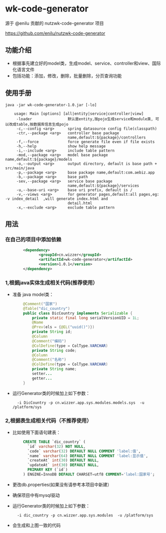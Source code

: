 # wk-code-generator

源于 @enilu 贡献的 nutzwk-code-generator 项目
 
https://github.com/enilu/nutzwk-code-generator 

## 功能介绍
- 根据事先建立好的model类，生成model、service、controller和view、国际化语言文件
- 包括功能：添加，修改，删除，批量删除，分页查询功能

## 使用手册

```
java -jar wk-code-generator-1.0.jar [-lo]
```

        usage: Main [options] [all|entity|service|controller|view]
         -loader                默认是entity,按pojo生成service和module类, 可以改成table,按数据库信息生成pojo
         -c,--config <arg>      spring datasource config file(classpath)
         -ctr,--package <arg>   controller base package
                                name,default:${package}/controllers
         -f,--force             force generate file even if file exists
         -h,--help              show help message
         -i,--include <arg>     include table pattern
         -mod,--package <arg>   model base package name,default:${package}/models
         -o,--output <arg>      output directory, default is base path + src/main/java
         -p,--package <arg>     base package name,default:com.aebiz.app
         -b,--package <arg>     base path
         -sev,--package <arg>   service base package
                                name,default:${package}/services
         -u,--base-uri <arg>    base uri prefix, default is /
         -v,--views <arg>       for generator pages,default:all pages,eg: -v index_detail  ,will generate index.html and
                                detail.html
         -x,--exclude <arg>     exclude table pattern



## 用法
### 在自己的项目中添加依赖

```xml
        <dependency>
               <groupId>cn.wizzer</groupId>
               <artifactId>wk-code-generator</artifactId>
               <version>1.0.1</version>
        </dependency>
```        

### 1,根据java实体生成相关代码(推荐使用）
- 准备 java model类：

```java
        @Comment("国家")
        @Table("dic_country")
        public class DicCountry implements Serializable {
            private static final long serialVersionUID = 1L;
            @Name
            @Prev(els = {@EL("uuid()")})
            private String id;            
            @Column
            @Comment("编码")
            @ColDefine(type = ColType.VARCHAR)
            private String code;            
            @Column
            @Comment("名称")
            @ColDefine(type = ColType.VARCHAR)
            private String name;            
            setter...
            getter...   
        }
```

- 运行Generator类的时候加上如下参数：         
    
        -i DicCountry -p cn.wizzer.app.sys.modules.models.sys  -u /platform/sys

 
### 2,根据表生成相关代码（不推荐使用）

- 比如使用下面语句建表：

```sql
        CREATE TABLE `dic_country` (
          `id` varchar(32) NOT NULL,
          `code` varchar(32) DEFAULT NULL COMMENT 'label:值',
          `name` varchar(64) DEFAULT NULL COMMENT 'label:显示值',
          `createAt` int(30) DEFAULT NULL,
          `updateAt` int(30) DEFAULT NULL,
          PRIMARY KEY (`id`)
        ) ENGINE=InnoDB DEFAULT CHARSET=utf8 COMMENT='label:国家号';
```

- 更改db.properties(如果没有请参考本项目中新建）
- 确保项目中有mysql驱动
- 运行Generator类的时候加上如下参数：         
    
        -i dic_country -p cn.wizzer.app.sys.modules  -u /platform/sys
        

- 会生成和上图一致的代码
 

